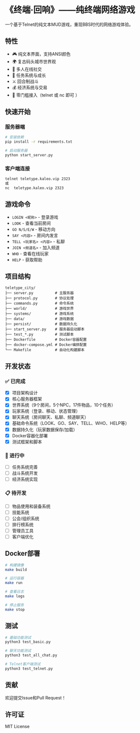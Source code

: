# 《终端·回响》——纯终端网络游戏

一个基于Telnet的纯文本MUD游戏，重现BBS时代的网络游戏体验。

## 特性

- 🎮 纯文本界面，支持ANSI颜色
- 🌍 复古码头城市世界观
- 👥 多人在线社交
- 🎯 任务系统与成长
- ⚔️ 回合制战斗
- 💰 经济系统与交易
- 📱 零门槛接入（telnet 或 nc 即可  ）

## 快速开始

### 服务器端
```bash
# 安装依赖
pip install -r requirements.txt

# 启动服务器
python start_server.py
```

### 客户端连接
```bash
telnet teletype.kaleo.vip 2323
或
nc  teletype.kaleo.vip 2323
```

## 游戏命令

- `LOGIN <昵称>` - 登录游戏
- `LOOK` - 查看当前房间
- `GO N/S/E/W` - 移动方向
- `SAY <内容>` - 房间内发言
- `TELL <玩家名> <内容>` - 私聊
- `JOIN <频道名>` - 加入频道
- `WHO` - 查看在线玩家
- `HELP` - 获取帮助

## 项目结构

```
teletype_city/
├── server.py          # 主服务器
├── protocol.py        # 协议处理
├── commands.py        # 命令系统
├── world/             # 游戏世界
├── systems/           # 游戏系统
├── data/              # 游戏数据
├── persist/           # 数据持久化
├── start_server.py    # 服务器启动脚本
├── test_*.py          # 测试脚本
├── Dockerfile         # Docker容器配置
├── docker-compose.yml # Docker编排配置
└── Makefile           # 自动化构建脚本
```

## 开发状态

### ✅ 已完成
- [x] 项目架构设计
- [x] 核心服务器框架
- [x] 世界系统（9个房间，5个NPC，17件物品，10个任务）
- [x] 玩家系统（登录、移动、状态管理）
- [x] 聊天系统（房间聊天、私聊、频道聊天）
- [x] 基础命令系统（LOOK、GO、SAY、TELL、WHO、HELP等）
- [x] 数据持久化（玩家数据保存/加载）
- [x] Docker容器化部署
- [x] 测试框架和脚本

### 🔄 进行中
- [ ] 任务系统完善
- [ ] 战斗系统开发
- [ ] 经济系统实现

### 📋 待开发
- [ ] 物品使用和装备系统
- [ ] 技能系统
- [ ] 公会/组织系统
- [ ] 排行榜系统
- [ ] 管理员工具
- [ ] 客户端优化

## Docker部署

```bash
# 构建镜像
make build

# 运行容器
make run

# 查看日志
make logs

# 停止服务
make stop
```

## 测试

```bash
# 基础功能测试
python3 test_basic.py

# 聊天功能测试
python3 test_all_chat.py

# Telnet客户端测试
python3 test_telnet.py
```

## 贡献

欢迎提交Issue和Pull Request！

## 许可证

MIT License
